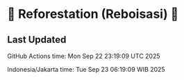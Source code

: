 
# 🌳 Reforestation (Reboisasi) 🌲

## Last Updated

GitHub Actions time: Mon Sep 22 23:19:09 UTC 2025

Indonesia/Jakarta time: Tue Sep 23 06:19:09 WIB 2025
